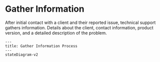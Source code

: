 # Gather Information

After initial contact with a client and their reported issue, technical support gathers information. Details about the client, contact information, product version, and a detailed description of the problem.

```mermaid
---
title: Gather Information Process
---
stateDiagram-v2
```
